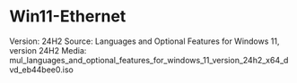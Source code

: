 # Win11-Ethernet
Version: 24H2
Source: Languages and Optional Features for Windows 11, version 24H2
Media: mul_languages_and_optional_features_for_windows_11_version_24h2_x64_dvd_eb44bee0.iso